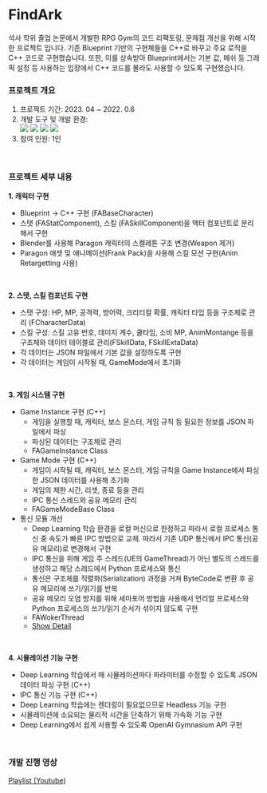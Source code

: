 # FindArk
석사 학위 졸업 논문에서 개발한 RPG Gym의 코드 리팩토링, 문제점 개선을 위해 시작한 프로젝트 입니다. 기존 Blueprint 기반의 구현체들을 C++로 바꾸고 주요 로직을 C++ 코드로 구현했습니다. 또한, 이를 상속받아 Blueprint에서는 기본 값, 메쉬 등 그래픽 설정 등 사용하는 입장에서 C++ 코드를 몰라도 사용할 수 있도록 구현했습니다.

### 프로젝트 개요
1. 프로젝트 기간: 2023. 04 ~ 2022. 0.6
2. 개발 도구 및 개발 환경: </br>
    <img src="https://img.shields.io/badge/UnrealEngine-0E1128?style=for-the-badge&logo=UnrealEngine&logoColor=white"> <img src="https://img.shields.io/badge/Python-3776AB?style=for-the-badge&logo=Python&logoColor=white"> <img src="https://img.shields.io/badge/Blender-E87D0D?style=for-the-badge&logo=Blender&logoColor=white"> <img src="https://img.shields.io/badge/Windows-0078D6?style=for-the-badge&logo=Windows&logoColor=white">
3. 참여 인원: 1인
<br/>

### 프로젝트 세부 내용
**1. 캐릭터 구현**
* Blueprint → C++ 구현 (FABaseCharacter)
* 스탯 (FAStatComponent), 스킬 (FASkillComponent)을 액터 컴포넌트로 분리해서 구현
* Blender를 사용해 Paragon 캐릭터의 스켈레톤 구조 변경(Weapon 제거)
* Paragon 애셋 및 애니메이션(Frank Pack)을 사용해 스킬 모션 구현(Anim Retargetting 사용)
<br/>

**2. 스탯, 스킬 컴포넌트 구현**
* 스탯 구성: HP, MP, 공격력, 방어력, 크리티컬 확률, 캐릭터 타입 등을 구조체로 관리 (FCharacterData)
* 스킬 구성: 스킬 고유 번호, 데미지 계수, 쿨타임, 소비 MP, AnimMontange 등을 구조체와 데이터 테이블로 관리(FSkillData, FSkillExtaData)
* 각 데이터는 JSON 파일에서 기본 값을 설정하도록 구현
* 각 데이터는 게임이 시작될 때, GameMode에서 초기화
<br/>

**3. 게임 시스템 구현**
* Game Instance 구현 (C++)
    * 게임을 실행할 때, 캐릭터, 보스 몬스터, 게임 규칙 등 필요한 정보를 JSON 파일에서 파싱
    * 파싱된 데이터는 구조체로 관리
    * FAGameInstance Class
* Game Mode 구현 (C++)
    * 게임이 시작될 때, 캐릭터, 보스 몬스터, 게임 규칙을 Game Instance에서 파싱한 JSON 데이터를 사용해 초기화
    * 게임의 제한 시간, 리셋, 종료 등을 관리
    * IPC 통신 스레드와 공유 메모리 관리
    * FAGameModeBase Class
* 통신 모듈 개선
    * Deep Learning 학습 환경을 로컬 머신으로 한정하고 따라서 로컬 프로세스 통신 중 속도가 빠른 IPC 방법으로 교체. 따라서 기존 UDP 통신에서 IPC 통신(공유 메모리)로 변경해서 구현
    * IPC 통신을 위해 게임 주 스레드(UE의 GameThread)가 아닌 별도의 스레드를 생성하고 해당 스레드에서 Python 프로세스와 통신
    * 통신은 구조체를 직렬화(Serialization) 과정을 거쳐 ByteCode로 변환 후 공유 메모리에 쓰기/읽기를 반복
    * 공유 메모리 오염 방지를 위해 세마포어 방법을 사용해서 언리얼 프로세스와 Python 프로세스의 쓰기/읽기 순서가 섞이지 않도록 구현
    * FAWokerThread
    * [Show Detail](https://github.com/Tab4Space/FindArk/wiki/IPC-flow)
<br/>

**4. 시뮬레이션 기능 구현**
* Deep Learning 학습에서 매 시뮬레이션마다 파라미터를 수정할 수 있도록 JSON 데이터 파싱 구현 (C++)
* IPC 통신 기능 구현 (C++)
* Deep Learning 학습에는 렌더링이 필요없으므로 Headless 기능 구현
* 시뮬레이션에 소요되는 물리적 시간을 단축하기 위해 가속화 기능 구현
* Deep Learning에서 쉽게 사용할 수 있도록 OpenAI Gymnasium API 구현
<br/>

### 개발 진행 영상
[Playlist (Youtube)](https://www.youtube.com/playlist?list=PLnRVH8DOZjpD25-ojWCmurzCvA9GMnwyE)